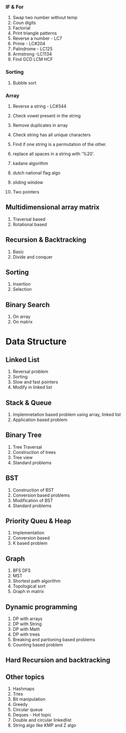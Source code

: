 ### IF & For
1. Swap two number without temp
2. Coun digits
2. Factorial
3. Print triangle patterns
8. Reverse a number - LC7
3. Prime - LC#204
5. Palindrome - LC125
6. Armstrong -LC1134
9. Find GCD LCM HCF

### Sorting
1. Bubble sort


### Array
1. Reverse a string - LC#344
2. Check vowel present in the string 
3. Remove duplicates in array
4. Check string has all unique characters
5. Find if one string is a permutation of the other.
6. replace all spaces in a string with '%20'. 

1. kadane algorithm
2. dutch national flag algo
3. sliding window
4. Two pointers

## Multidimensional array matrix
1. Traversal based
2. Rotational based

## Recursion & Backtracking
1. Basic
2. Divide and conquer

## Sorting
1. Insertion
2. Selection

   
## Binary Search
1. On array
2. On matrix

# Data Structure
## Linked List
1. Reversal problem
2. Sorting
3. Slow and fast pointers
4. Modify in linked list

## Stack & Queue
1. Implemnetation based problem using array, linked list
2. Application based problem

## Binary Tree
1. Tree Traversal
2. Construction of trees
3. Tree view
4. Standard problems

## BST
1. Construction of BST
2. Conversion based problems
3. Modification of BST
4. Standard problems
   
## Priority Queu & Heap
1. Implementation
2. Conversion based
3. K based problem

## Graph
1. BFS DFS
2. MST
3. Shortest path algorithm
4. Topological sort
5. Graph in matrix

## Dynamic programming
1. DP with arrays
2. DP with String
3. DP with Math
4. DP with trees
5. Breaking and partioning based problems
6. Counting based problem

## Hard Recursion and backtracking

## Other topics
1. Hashmaps
2. Tries
3. Bit manipulation
4. Greedy
5. Circular queue
6. Deques - Hot topic
7. Double and circular linkedlist
8. String algo like KMP and Z algo




